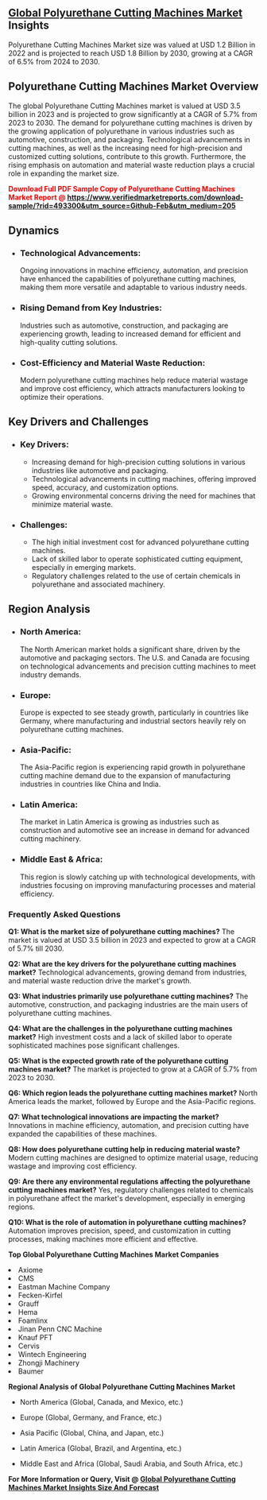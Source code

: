 <h2><a href="https://www.verifiedmarketreports.com/download-sample/?rid=493300&amp;utm_source=Github&amp;utm_medium=205" target="_blank">Global Polyurethane Cutting Machines Market</a> Insights</h2><p>Polyurethane Cutting Machines Market size was valued at USD 1.2 Billion in 2022 and is projected to reach USD 1.8 Billion by 2030, growing at a CAGR of 6.5% from 2024 to 2030.</p><p> <h2>Polyurethane Cutting Machines Market Overview</h2> <p>The global Polyurethane Cutting Machines market is valued at USD 3.5 billion in 2023 and is projected to grow significantly at a CAGR of 5.7% from 2023 to 2030. The demand for polyurethane cutting machines is driven by the growing application of polyurethane in various industries such as automotive, construction, and packaging. Technological advancements in cutting machines, as well as the increasing need for high-precision and customized cutting solutions, contribute to this growth. Furthermore, the rising emphasis on automation and material waste reduction plays a crucial role in expanding the market size. </p> <p><strong><p><span class=""><span style="color: #ff0000;"><strong>Download Full PDF Sample Copy of Polyurethane Cutting Machines Market Report</strong> @ </span><a href="https://www.verifiedmarketreports.com/download-sample/?rid=493300&amp;utm_source=Github-Feb&amp;utm_medium=205" target="_blank">https://www.verifiedmarketreports.com/download-sample/?rid=493300&amp;utm_source=Github-Feb&amp;utm_medium=205</a></span></p></strong></p> <h2>Dynamics</h2> <ul> <li><h3>Technological Advancements:</h3> Ongoing innovations in machine efficiency, automation, and precision have enhanced the capabilities of polyurethane cutting machines, making them more versatile and adaptable to various industry needs.</li> <li><h3>Rising Demand from Key Industries:</h3> Industries such as automotive, construction, and packaging are experiencing growth, leading to increased demand for efficient and high-quality cutting solutions.</li> <li><h3>Cost-Efficiency and Material Waste Reduction:</h3> Modern polyurethane cutting machines help reduce material wastage and improve cost efficiency, which attracts manufacturers looking to optimize their operations.</li> </ul> <h2>Key Drivers and Challenges</h2> <ul> <li><h3>Key Drivers:</h3> <ul> <li>Increasing demand for high-precision cutting solutions in various industries like automotive and packaging.</li> <li>Technological advancements in cutting machines, offering improved speed, accuracy, and customization options.</li> <li>Growing environmental concerns driving the need for machines that minimize material waste.</li> </ul> </li> <li><h3>Challenges:</h3> <ul> <li>The high initial investment cost for advanced polyurethane cutting machines.</li> <li>Lack of skilled labor to operate sophisticated cutting equipment, especially in emerging markets.</li> <li>Regulatory challenges related to the use of certain chemicals in polyurethane and associated machinery.</li> </ul> </li> </ul> <h2>Region Analysis</h2> <ul> <li><h3>North America:</h3> The North American market holds a significant share, driven by the automotive and packaging sectors. The U.S. and Canada are focusing on technological advancements and precision cutting machines to meet industry demands.</li> <li><h3>Europe:</h3> Europe is expected to see steady growth, particularly in countries like Germany, where manufacturing and industrial sectors heavily rely on polyurethane cutting machines.</li> <li><h3>Asia-Pacific:</h3> The Asia-Pacific region is experiencing rapid growth in polyurethane cutting machine demand due to the expansion of manufacturing industries in countries like China and India.</li> <li><h3>Latin America:</h3> The market in Latin America is growing as industries such as construction and automotive see an increase in demand for advanced cutting machinery.</li> <li><h3>Middle East & Africa:</h3> This region is slowly catching up with technological developments, with industries focusing on improving manufacturing processes and material efficiency.</li> </ul> <h3>Frequently Asked Questions</h3> <p><strong>Q1: What is the market size of polyurethane cutting machines?</strong> The market is valued at USD 3.5 billion in 2023 and expected to grow at a CAGR of 5.7% till 2030.</p> <p><strong>Q2: What are the key drivers for the polyurethane cutting machines market?</strong> Technological advancements, growing demand from industries, and material waste reduction drive the market's growth.</p> <p><strong>Q3: What industries primarily use polyurethane cutting machines?</strong> The automotive, construction, and packaging industries are the main users of polyurethane cutting machines.</p> <p><strong>Q4: What are the challenges in the polyurethane cutting machines market?</strong> High investment costs and a lack of skilled labor to operate sophisticated machines pose significant challenges.</p> <p><strong>Q5: What is the expected growth rate of the polyurethane cutting machines market?</strong> The market is projected to grow at a CAGR of 5.7% from 2023 to 2030.</p> <p><strong>Q6: Which region leads the polyurethane cutting machines market?</strong> North America leads the market, followed by Europe and the Asia-Pacific regions.</p> <p><strong>Q7: What technological innovations are impacting the market?</strong> Innovations in machine efficiency, automation, and precision cutting have expanded the capabilities of these machines.</p> <p><strong>Q8: How does polyurethane cutting help in reducing material waste?</strong> Modern cutting machines are designed to optimize material usage, reducing wastage and improving cost efficiency.</p> <p><strong>Q9: Are there any environmental regulations affecting the polyurethane cutting machines market?</strong> Yes, regulatory challenges related to chemicals in polyurethane affect the market's development, especially in emerging regions.</p> <p><strong>Q10: What is the role of automation in polyurethane cutting machines?</strong> Automation improves precision, speed, and customization in cutting processes, making machines more efficient and effective.</p> </p><p><strong>Top Global Polyurethane Cutting Machines Market Companies</strong></p><div data-test-id=""><p><li>Axiome</li><li> CMS</li><li> Eastman Machine Company</li><li> Fecken-Kirfel</li><li> Grauff</li><li> Hema</li><li> Foamlinx</li><li> Jinan Penn CNC Machine</li><li> Knauf PFT</li><li> Cervis</li><li> Wintech Engineering</li><li> Zhongji Machinery</li><li> Baumer</li></p><div><strong>Regional Analysis of&nbsp;Global Polyurethane Cutting Machines Market</strong></div><ul><li dir="ltr"><p dir="ltr">North America&nbsp;(Global, Canada, and Mexico, etc.)</p></li><li dir="ltr"><p dir="ltr">Europe (Global, Germany, and France, etc.)</p></li><li dir="ltr"><p dir="ltr">Asia Pacific&nbsp;(Global, China, and Japan, etc.)</p></li><li dir="ltr"><p dir="ltr">Latin America&nbsp;(Global, Brazil, and Argentina, etc.)</p></li><li dir="ltr">Middle East and Africa&nbsp;(Global, Saudi Arabia, and South Africa, etc.)</li></ul><p><strong>For More Information or Query, Visit @&nbsp;</strong><strong><a href="https://www.verifiedmarketreports.com/product/polyurethane-cutting-machines-market-size-and-forecast/?utm_source=Github&amp;utm_medium=205" target="_blank">Global Polyurethane Cutting Machines Market Insights Size And Forecast</a></strong></p></div>
